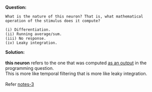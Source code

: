 <b>Question:</b>
```
What is the nature of this neuron? That is, what mathematical operation of the stimulus does it compute?

(i) Differentiation.
(ii) Running average/sum.
(iii) No response.
(iv) Leaky integration.
```
<b>Solution:</b>
<br><br>
<b>this neuron</b> refers to the one that was computed <a href="https://github.com/ashumeow/Computational-NeuroScience/blob/master/Week-2/Quiz/Programming/solutions/mathlab/output.md">as an output</a> in the programming question.<br>
This is more like temporal filtering that is more like leaky integration. <br>
<br>
Refer <a href="https://github.com/ashumeow/Computational-NeuroScience/blob/master/Week-2/notes/3-Neural%20Coding%20:%20Simple%20Models.md">notes-3</a>
